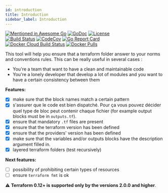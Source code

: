 ```yaml
---
id: introduction
title: Introduction
sidebar_label: Introduction
---
```

[![Mentioned in Awesome Go](https://awesome.re/mentioned-badge.svg)](https://github.com/avelino/awesome-go#validation) [![GoDoc](https://godoc.org/github.com/thazelart/terraform-validator?status.svg)](https://godoc.org/github.com/thazelart/terraform-validator) [![License](https://img.shields.io/badge/License-Apache%202.0-blue.svg)](https://github.com/gojp/goreportcard/blob/master/LICENSE)          
[![Build Status](https://travis-ci.com/thazelart/terraform-validator.svg?branch=master)](https://travis-ci.com/thazelart/terraform-validator) [![CodeCov](https://codecov.io/gh/thazelart/terraform-validator/branch/master/graph/badge.svg)](https://codecov.io/gh/thazelart/terraform-validator) [![Go Report Card](https://goreportcard.com/badge/github.com/thazelart/terraform-validator)](https://goreportcard.com/report/github.com/thazelart/terraform-validator)      
[![Docker Cloud Build Status](https://img.shields.io/docker/cloud/build/thazelart/terraform-validator.svg)](https://hub.docker.com/r/thazelart/terraform-validator) [![Docker Pulls](https://img.shields.io/docker/pulls/thazelart/terraform-validator)](https://hub.docker.com/r/thazelart/terraform-validator)                 

This tool will help you ensure that a terraform folder answer to your norms and conventions rules. This can be really useful in several cases :
* You're a team that want to have a clean and maintainable code
* You're a lonely developer that develop a lot of modules and you want to have a certain consistency between them               

**Features:**         
 * [x] make sure that the block names match a certain pattern
 * [x] s'assurer que le code est bien dispatché. Pour ça vous pouvez décider quel type de bloc peut contenir chaque fichier (for example output blocks must be in `outputs.tf`).
 * [x] ensure that mandatory `.tf` files are present
 * [x] ensure that the terraform version has been defined
 * [x] ensure that the providers' version has been defined
 * [x] make sure that the variables and/or outputs blocks have the description argument filled in.
 * [x] layered terraform folders (test recursively)

**Next features:**                    
 * [ ] possibility of prohibiting certain types of resources
 * [ ] ensure `terraform fmt` is ok

:warning: **Terraform 0.12+ is supported only by the versions 2.0.0 and higher**.
